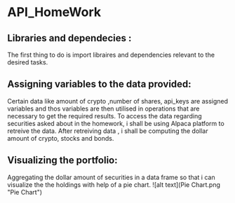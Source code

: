 # API_HomeWork
## Libraries and dependecies :
The first thing to do is import libraires and dependencies relevant to the desired tasks.
## Assigning variables to the data provided:
Certain data like amount of crypto ,number of shares, api_keys are assigned variables and thos variables are then utilised in operations that are necessary to get the required results.
To access the data regarding securities asked about in the homework, i shall be using Alpaca platform to retreive the data.
After retreiving data , i shall be computing the dollar amount of crypto, stocks and bonds.
## Visualizing the portfolio:
Aggregating the dollar amount of securities in a data frame so that i can visualize the the holdings with help of a pie chart.
![alt text](Pie Chart.png "Pie Chart")

